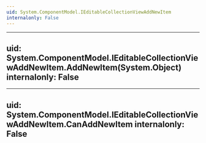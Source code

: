 ```yaml
---
uid: System.ComponentModel.IEditableCollectionViewAddNewItem
internalonly: False
---
```


---
uid: System.ComponentModel.IEditableCollectionViewAddNewItem.AddNewItem(System.Object)
internalonly: False
---

---
uid: System.ComponentModel.IEditableCollectionViewAddNewItem.CanAddNewItem
internalonly: False
---
